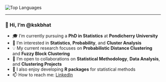 <!---
![GitHub Stats](https://github-readme-stats.vercel.app/api?username=kskbhat&show_icons=true&theme=default)
--->
![Top Languages](https://github-readme-stats.vercel.app/api/top-langs/?username=kskbhat&hide=html,jupyter%20notebook&layout=compact&langs_count=10)

---

### 👋 Hi, I’m @kskbhat

- 🎓 I’m currently pursuing a **PhD in Statistics** at **Pondicherry University**
- 👀 I’m interested in **Statistics**, **Probability**, and **Cluster Analysis**
- 💡 My current research focuses on **Probabilistic Distance Clustering** and **Fuzzy Block Clustering**
- 🤝 I’m open to collaborations on **Statistical Methodology**, **Data Analysis**, and **Clustering Projects**
- 💼 I also enjoy developing **R packages** for statistical methods
- 📫 How to reach me: [LinkedIn](https://www.linkedin.com/in/kskbhat/)

<!---
kskbhat/kskbhat is a ✨ special ✨ repository because its `README.md` (this file) appears on your GitHub profile.
You can click the Preview link to take a look at your changes.
--->
